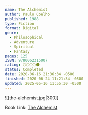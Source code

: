 ```yaml
---
name: The Alchemist
author: Paulo Coelho
published: 1988
type: Fiction
format: Digital
genre:
  - Philosophical
  - Adventure
  - Spiritual
  - Fantasy
pages: 125
ISBN: 9780062315007
rating: 🌕🌕🌕🌕🌑
status: Completed
date: 2020-06-16 21:36:34 -0500
finished: 2020-06-24 11:21:34 -0500
updated: 2025-05-16 11:55:30 -0500
---
```


![[the-alchemist.jpg|300]]

Book Link: [The Alchemist](https://www.goodreads.com/en/book/show/18144590)

